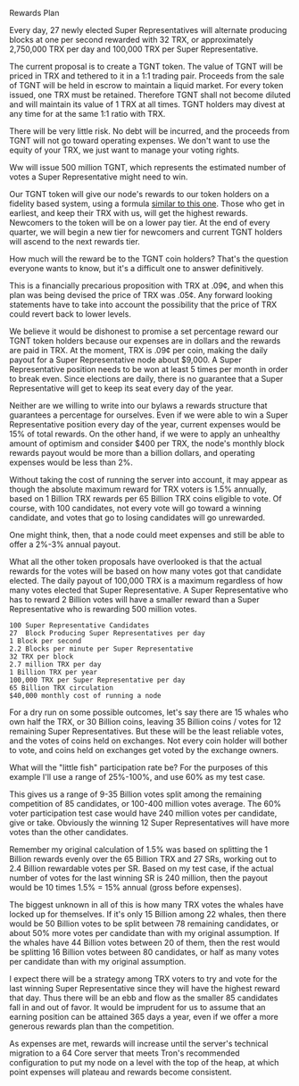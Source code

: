 Rewards Plan


Every day, 27 newly elected Super Representatives will alternate producing blocks at one per second rewarded with 32 TRX, or approximately 2,750,000 TRX per day and 100,000 TRX per Super Representative.


The current proposal is to create a TGNT token. The value of TGNT will be priced in TRX and tethered to it in a 1:1 trading pair. Proceeds from the sale of TGNT will be held in escrow to maintain a liquid market. For every token issued, one TRX must be retained. Therefore TGNT shall not become diluted and will maintain its value of 1 TRX at all times. TGNT holders may divest at any time for at the same 1:1 ratio with TRX.

There will be very little risk. No debt will be incurred, and the proceeds from TGNT will not go toward operating expenses. We don't want to use the equity of your TRX, we just want to manage your voting rights.

Ww will issue 500 million TGNT, which represents the estimated number of votes a Super Representative might need to win.

Our TGNT token will give our node's rewards to our token holders on a fidelity based system, using a formula [similar to this one](https://docs.google.com/spreadsheets/d/1Q2zNntZ7wF5Q9E2Eg1zrRR2Xsmku0GZR_cSFDVYdeI0/edit#gid=0). Those who get in earliest, and keep their TRX with us, will get the highest rewards. Newcomers to the token will be on a lower pay tier. At the end of every quarter, we will begin a new tier for newcomers and current TGNT holders will ascend to the next rewards tier. 

How much will the reward be to the TGNT coin holders? That's the question everyone wants to know, but it's a difficult one to answer definitively.

This is a financially precarious proposition with TRX at .09¢, and when this plan was being devised the price of TRX was .05¢. Any forward looking statements have to take into account the possibility that the price of TRX could revert back to lower levels. 

We believe it would be dishonest to promise a set percentage reward our TGNT token holders because our expenses are in dollars and the rewards are paid in TRX. At the moment, TRX is .09¢ per coin, making the daily payout for a Super Representative node about $9,000. A Super Representative position needs to be won at least 5 times per month in order to break even. Since elections are daily, there is no guarantee that a Super Representative will get to keep its seat every day of the year.

Neither are we willing to write into our bylaws a rewards structure that guarantees a percentage for ourselves. Even if we were able to win a Super Representative position every day of the year, current expenses would be 15% of total rewards. On the other hand, if we were to apply an unhealthy amount of optimism and consider $400 per TRX, the node's monthly block rewards payout would be more than a billion dollars, and operating expenses would be less than 2%.

Without taking the cost of running the server into account, it may appear as though the absolute maximum reward for TRX voters is 1.5% annually, based on 1 Billion TRX rewards per 65 Billion TRX coins eligible to vote. Of course, with 100 candidates, not every vote will go toward a winning candidate, and votes that go to losing candidates will go unrewarded. 

One might think, then, that a node could meet expenses and still be able to offer a 2%-3% annual payout.

What all the other token proposals have overlooked is that the actual rewards for the votes will be based on how many votes got that candidate elected. The daily payout of 100,000 TRX is a maximum regardless of how many votes elected that Super Representative. A Super Representative who has to reward 2 Billion votes will have a smaller reward than a Super Representative who is rewarding 500 million votes.

    
    100 Super Representative Candidates
    27  Block Producing Super Representatives per day
    1 Block per second
    2.2 Blocks per minute per Super Representative
    32 TRX per block 
    2.7 million TRX per day
    1 Billion TRX per year
    100,000 TRX per Super Representative per day 
    65 Billion TRX circulation
    $40,000 monthly cost of running a node


For a dry run on some possible outcomes, let's say there are 15 whales who own half the TRX, or 30 Billion coins, leaving 35 Billion coins / votes for 12 remaining Super Representatives. But these will be the least reliable votes, and the votes of coins held on exchanges. Not every coin holder will bother to vote, and coins held on exchanges get voted by the exchange owners. 

What will the "little fish" participation rate be? 	For the purposes of this example I'll use a range of 25%-100%, and use 60% as my test case.

This gives us a range of 9-35 Billion votes split among the remaining competition of 85 candidates, or 100-400 million votes average. The 60% voter participation test case would have 240 million votes per candidate, give or take. Obviously the winning 12 Super Representatives will have more votes than the other candidates.

Remember my original calculation of 1.5% was based on splitting the 1 Billion rewards evenly over the 65 Billion TRX and 27 SRs, working out to 2.4 Billion rewardable votes per SR. Based on my test case, if the actual number of votes for the last winning SR is 240 million, then the payout would be 10 times 1.5% = 15% annual (gross before expenses). 

The biggest unknown in all of this is how many TRX votes the whales have locked up for themselves. If it's only 15 Billion among 22 whales, then there would be 50 Billion votes to be split between 78 remaining candidates, or about 50% more votes per candidate than with my original assumption. If the whales have 44 Billion votes between 20 of them, then the rest would be splitting 16 Billion votes between 80 candidates, or half as many votes per candidate than with my original assumption.





I expect there will be a strategy among TRX voters to try and vote for the last winning Super Representative since they will have the highest reward that day. Thus there will be an ebb and flow as the smaller 85 candidates fall in and out of favor.  It would be imprudent for us to assume that an earning position can be attained 365 days a year, even if we offer a more generous rewards plan than the competition.




As expenses are met, rewards will increase until the server's technical migration to a 64 Core server that meets Tron's recommended configuration to put my node on a level with the top of the heap, at which point expenses will plateau and rewards become consistent.


